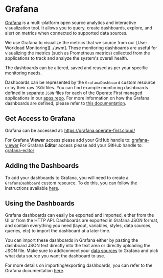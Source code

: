 # Grafana

[Grafana][1] is a multi-platform open source analytics and interactive visualization tool. It allows you to query, create dashboards, explore, and alert on metrics when connected to supported data sources.

We use Grafana to visualize the metrics that we source from our [User Workload Monitoring][../uwm]. These monitoring dashboards are useful for visualizing the metrics (such as Prometheus metrics) collected from the applications to track and analyze the system's overall health.

The dashboards can be altered, saved and reused as per your specific monitoring needs.

Dashboards can be represented by the `GrafanaDashboard` custom resource or by their raw `JSON` files. You can find example monitoring dashboards defined in separate `JSON` files for each of the Operate First managed applications in our [apps repo][2]. For more information on how the Grafana dashboards are defined, please refer to [this documentation][3].

## Get Access to Grafana

Grafana can be accessed at: https://grafana.operate-first.cloud/

For Grafana **Viewer** access please add your GitHub handle to: [grafana-viewer][10]
For Grafana **Editor** access please add your GitHub handle to: [grafana-editor][11]

## Adding the Dashboards

To add your dashboards to Grafana, you will need to create a `GrafanaDashboard` custom resource. To do this, you can follow the instructions available [here][7].

## Using the Dashboards

Grafana dashboards can easily be exported and imported, either from the UI or from the HTTP API.
Dashboards are exported in Grafana JSON format, and contain everything you need (layout, variables, styles, data sources, queries, etc) to import the dashboard at a later time.

You can import these dashboards in Grafana either by pasting the dashboard JSON text directly into the text area or directly uploading the JSON file. Make sure to add/connect your [data sources][8] to Grafana and pick what data source you want the dashboard to use.

For more details on importing/exporting dashboards, you can refer to the Grafana documentation [here][9].

[1]: https://grafana.com/oss/grafana
[2]: https://github.com/operate-first/apps/tree/master/grafana/overlays/moc/smaug/dashboards
[3]: https://github.com/integr8ly/grafana-operator/blob/master/documentation/dashboards.md
[4]: map_groups_to_roles.md
[5]: https://github.com/operate-first/apps/tree/master/cluster-scope/base/user.openshift.io/groups
[6]: https://github.com/operate-first/apps/blob/master/cluster-scope/overlays/prod/moc/smaug/kustomization.yaml
[7]: add_grafana_dashboard.md
[8]: https://grafana.com/docs/grafana/latest/datasources/
[9]: https://grafana.com/docs/grafana/latest/dashboards/export-import/
[10]: https://github.com/operate-first/apps/blob/master/cluster-scope/base/user.openshift.io/groups/grafana-viewer/group.yaml
[11]: https://github.com/operate-first/apps/blob/master/cluster-scope/base/user.openshift.io/groups/grafana-editor/group.yaml
